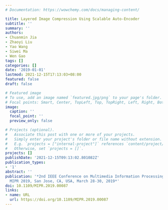 ```yaml
---
# Documentation: https://wowchemy.com/docs/managing-content/

title: Layered Image Compression Using Scalable Auto-Encoder
subtitle: ''
summary: ''
authors:
- Chuanmin Jia
- Zhaoyi Liu
- Yao Wang
- Siwei Ma
- Wen Gao
tags: []
categories: []
date: '2019-01-01'
lastmod: 2021-12-15T17:13:03+08:00
featured: false
draft: false

# Featured image
# To use, add an image named `featured.jpg/png` to your page's folder.
# Focal points: Smart, Center, TopLeft, Top, TopRight, Left, Right, BottomLeft, Bottom, BottomRight.
image:
  caption: ''
  focal_point: ''
  preview_only: false

# Projects (optional).
#   Associate this post with one or more of your projects.
#   Simply enter your project's folder or file name without extension.
#   E.g. `projects = ["internal-project"]` references `content/project/deep-learning/index.md`.
#   Otherwise, set `projects = []`.
projects: []
publishDate: '2021-12-15T09:13:02.801082Z'
publication_types:
- '1'
abstract: ''
publication: '*2nd IEEE Conference on Multimedia Information Processing and Retrieval,
  MIPR 2019, San Jose, CA, USA, March 28-30, 2019*'
doi: 10.1109/MIPR.2019.00087
links:
- name: URL
  url: https://doi.org/10.1109/MIPR.2019.00087
---
```

